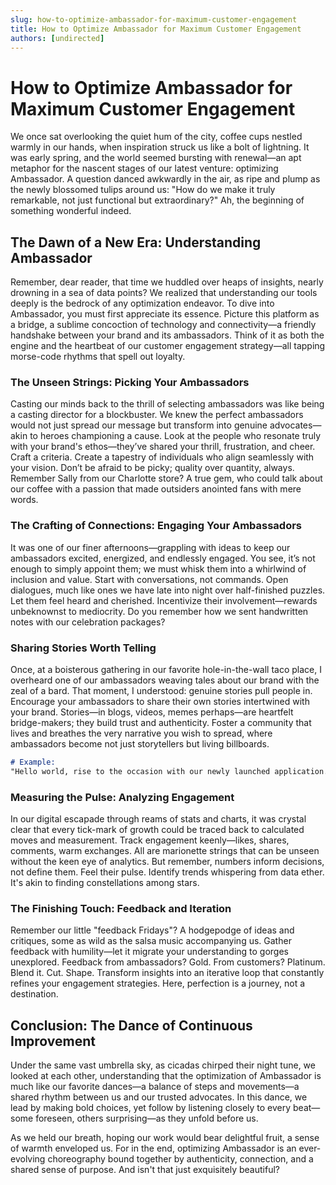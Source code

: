 ```yaml
---
slug: how-to-optimize-ambassador-for-maximum-customer-engagement
title: How to Optimize Ambassador for Maximum Customer Engagement
authors: [undirected]
---
```



# How to Optimize Ambassador for Maximum Customer Engagement

We once sat overlooking the quiet hum of the city, coffee cups nestled warmly in our hands, when inspiration struck us like a bolt of lightning. It was early spring, and the world seemed bursting with renewal—an apt metaphor for the nascent stages of our latest venture: optimizing Ambassador. A question danced awkwardly in the air, as ripe and plump as the newly blossomed tulips around us: "How do we make it truly remarkable, not just functional but extraordinary?" Ah, the beginning of something wonderful indeed.

## The Dawn of a New Era: Understanding Ambassador

Remember, dear reader, that time we huddled over heaps of insights, nearly drowning in a sea of data points? We realized that understanding our tools deeply is the bedrock of any optimization endeavor. To dive into Ambassador, you must first appreciate its essence. Picture this platform as a bridge, a sublime concoction of technology and connectivity—a friendly handshake between your brand and its ambassadors. Think of it as both the engine and the heartbeat of our customer engagement strategy—all tapping morse-code rhythms that spell out loyalty.

### The Unseen Strings: Picking Your Ambassadors

Casting our minds back to the thrill of selecting ambassadors was like being a casting director for a blockbuster. We knew the perfect ambassadors would not just spread our message but transform into genuine advocates—akin to heroes championing a cause. Look at the people who resonate truly with your brand's ethos—they’ve shared your thrill, frustration, and cheer. Craft a criteria. Create a tapestry of individuals who align seamlessly with your vision. Don’t be afraid to be picky; quality over quantity, always. Remember Sally from our Charlotte store? A true gem, who could talk about our coffee with a passion that made outsiders anointed fans with mere words.

### The Crafting of Connections: Engaging Your Ambassadors

It was one of our finer afternoons—grappling with ideas to keep our ambassadors excited, energized, and endlessly engaged. You see, it’s not enough to simply appoint them; we must whisk them into a whirlwind of inclusion and value. Start with conversations, not commands. Open dialogues, much like ones we have late into night over half-finished puzzles. Let them feel heard and cherished. Incentivize their involvement—rewards unbeknownst to mediocrity. Do you remember how we sent handwritten notes with our celebration packages?

### Sharing Stories Worth Telling

Once, at a boisterous gathering in our favorite hole-in-the-wall taco place, I overheard one of our ambassadors weaving tales about our brand with the zeal of a bard. That moment, I understood: genuine stories pull people in. Encourage your ambassadors to share their own stories intertwined with your brand. Stories—in blogs, videos, memes perhaps—are heartfelt bridge-makers; they build trust and authenticity. Foster a community that lives and breathes the very narrative you wish to spread, where ambassadors become not just storytellers but living billboards.

```markdown
# Example:
"Hello world, rise to the occasion with our newly launched application. Download now to experience joy like never before!"
```

### Measuring the Pulse: Analyzing Engagement

In our digital escapade through reams of stats and charts, it was crystal clear that every tick-mark of growth could be traced back to calculated moves and measurement. Track engagement keenly—likes, shares, comments, warm exchanges. All are marionette strings that can be unseen without the keen eye of analytics. But remember, numbers inform decisions, not define them. Feel their pulse. Identify trends whispering from data ether. It's akin to finding constellations among stars.

### The Finishing Touch: Feedback and Iteration

Remember our little "feedback Fridays"? A hodgepodge of ideas and critiques, some as wild as the salsa music accompanying us. Gather feedback with humility—let it migrate your understanding to gorges unexplored. Feedback from ambassadors? Gold. From customers? Platinum. Blend it. Cut. Shape. Transform insights into an iterative loop that constantly refines your engagement strategies. Here, perfection is a journey, not a destination.

## Conclusion: The Dance of Continuous Improvement

Under the same vast umbrella sky, as cicadas chirped their night tune, we looked at each other, understanding that the optimization of Ambassador is much like our favorite dances—a balance of steps and movements—a shared rhythm between us and our trusted advocates. In this dance, we lead by making bold choices, yet follow by listening closely to every beat—some foreseen, others surprising—as they unfold before us. 

As we held our breath, hoping our work would bear delightful fruit, a sense of warmth enveloped us. For in the end, optimizing Ambassador is an ever-evolving choreography bound together by authenticity, connection, and a shared sense of purpose. And isn't that just exquisitely beautiful?